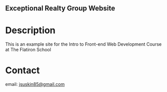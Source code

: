 Exceptional Realty Group Website
---

# Description

This is an example site for the Intro to Front-end Web Development Course at The Flatiron School

# Contact

email: jsuskin85@gmail.com

